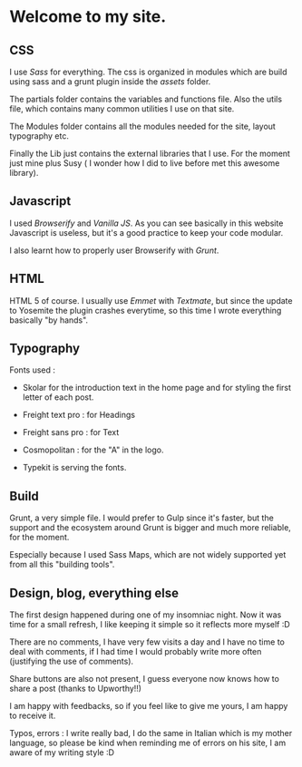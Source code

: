 # Welcome to my site.


## CSS 

I use _Sass_ for everything. The css is organized in modules which are build using sass and a grunt plugin inside the _assets_ folder.

The partials folder contains the variables and functions file. Also the utils file, which contains many common utilities I use on that site.

The Modules folder contains all the modules needed for the site, layout typography etc.

Finally the Lib just contains the external libraries that I use. For the moment just mine plus Susy ( I wonder how I did to live before met this awesome library).

## Javascript 

I used _Browserify_ and _Vanilla JS_. As you can see basically in this website Javascript is useless, but it's a good practice to keep your code modular.

I also learnt how to properly user Browserify with _Grunt_.

## HTML 

HTML 5 of course. I usually use _Emmet_ with _Textmate_, but since the update to Yosemite the plugin crashes everytime, so this time I wrote everything basically "by hands".

## Typography

Fonts used : 

- Skolar for the introduction text in the home page and for styling the first letter of each post.

- Freight text pro : for Headings

- Freight sans pro : for Text

- Cosmopolitan : for the "A" in the logo.

- Typekit is serving the fonts.

## Build 

Grunt, a very simple file. I would prefer to Gulp since it's faster, but the support and the ecosystem around Grunt is bigger and much more reliable, for the moment.

Especially because I used Sass Maps, which are not widely supported yet from all this "building tools".

## Design, blog, everything else

The first design happened during one of my insomniac night. Now it was time for a small refresh, I like keeping it simple so it reflects more myself :D

There are no comments, I have very few visits a day and I have no time to deal with comments, if I had time I would probably write more often (justifying the use of comments).

Share buttons are also not present, I guess everyone now knows how to share a post (thanks to Upworthy!!)

I am happy with feedbacks, so if you feel like to give me yours, I am happy to receive it. 

Typos, errors : I write really bad, I do the same in Italian which is my mother language, so please be kind when reminding me of errors on his site, I am aware of my writing style :D

